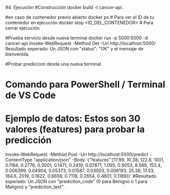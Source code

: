 #4. Ejecución
#Construcción
docker build -t cancer-api .

#en caso de contenedor previo abierto 
docker ps  # Para ver el ID de tu contenedor en ejecución
docker stop <ID_DEL_CONTENEDOR>  # Para cerrar ejecución 

#Prueba servicio desde nueva terminal
docker run -p 5000:5000 -d cancer-api
Invoke-WebRequest -Method Get -Uri http://localhost:5000/
Resultado esperado: Un JSON con "status": "OK" y el mensaje de bienvenida.

#Probar prediccion desde una nueva terminal
# Comando para PowerShell / Terminal de VS Code
# Ejemplo de datos: Estos son 30 valores (features) para probar la predicción
Invoke-WebRequest -Method Post -Uri http://localhost:5000/predict -ContentType "application/json" -Body '{"features":[17.99, 10.38, 122.8, 1001, 0.1184, 0.2776, 0.3001, 0.1471, 0.2419, 0.07871, 1.095, 0.9053, 8.589, 153.4, 0.006399, 0.04904, 0.05373, 0.01587, 0.03003, 0.006193, 25.38, 17.33, 184.6, 2019, 0.1622, 0.6656, 0.7119, 0.2654, 0.4601, 0.1189]}'
#Resultado esperado: Un JSON con "prediction_code" (0 para Benigno o 1 para Maligno) y "prediction_text".
